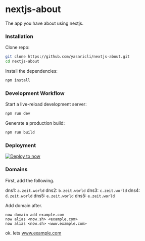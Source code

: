 # nextjs-about
The app you have about using nextjs.

### Installation
Clone repo:
```sh
git clone https://github.com/yasaricli/nextjs-about.git
cd nextjs-about
```

Install the dependencies:
```sh
npm install
```

### Development Workflow
Start a live-reload development server:
```sh
npm run dev
```

Generate a production build:
```sh
npm run build
```

### Deployment
[![Deploy to now](https://deploy.now.sh/static/button.svg)](https://deploy.now.sh/?repo=https://github.com/yasaricli/nextjs-about.git)


### Domains
First, add the following.

dns1: `a.zeit.world`
dns2: `b.zeit.world`
dns3: `c.zeit.world`
dns4: `d.zeit.world` 
dns5: `e.zeit.world`
dns5: `e.zeit.world`

Add domain after.

    now domain add example.com
    now alias <now.sh> <example.com>
    now alias <now.sh> <www.example.com>

ok. lets www.example.com
